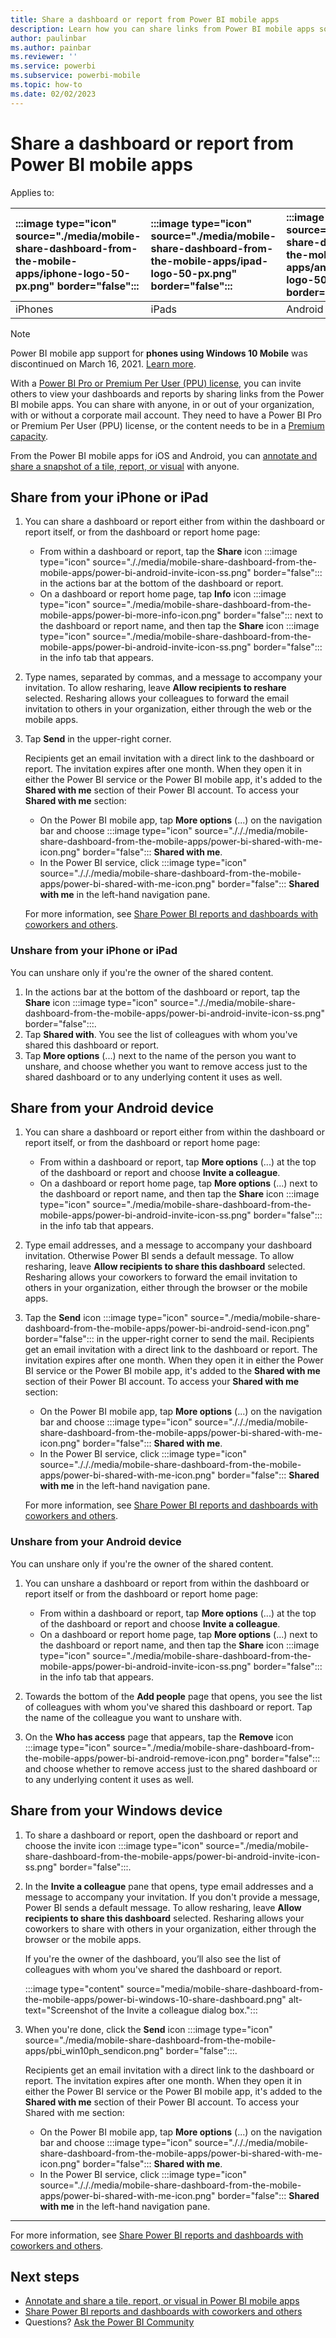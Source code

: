 ```yaml
---
title: Share a dashboard or report from Power BI mobile apps
description: Learn how you can share links from Power BI mobile apps so others can view your dashboards and reports.
author: paulinbar
ms.author: painbar
ms.reviewer: ''
ms.service: powerbi
ms.subservice: powerbi-mobile
ms.topic: how-to
ms.date: 02/02/2023
---
```


# Share a dashboard or report from Power BI mobile apps

Applies to:

| :::image type="icon" source="./media/mobile-share-dashboard-from-the-mobile-apps/iphone-logo-50-px.png" border="false"::: | :::image type="icon" source="./media/mobile-share-dashboard-from-the-mobile-apps/ipad-logo-50-px.png" border="false"::: | :::image type="icon" source="./media/mobile-share-dashboard-from-the-mobile-apps/android-phone-logo-50-px.png" border="false"::: | :::image type="icon" source="./media/mobile-share-dashboard-from-the-mobile-apps/android-tablet-logo-50-px.png" border="false"::: | :::image type="icon" source="./media/mobile-share-dashboard-from-the-mobile-apps/win-10-logo-50-px.png" border="false"::: |
|:--- |:--- |:--- |:--- |:--- |
| iPhones |iPads |Android phones |Android tablets |Windows devices |

>[!NOTE]
>Power BI mobile app support for **phones using Windows 10 Mobile** was discontinued on March 16, 2021. [Learn more](/legal/powerbi/powerbi-mobile/power-bi-mobile-app-end-of-support-for-windows-phones).

With a [Power BI Pro or Premium Per User (PPU) license](../../fundamentals/service-features-license-type.md), you can invite others to view your dashboards and reports by sharing links from the Power BI mobile apps. You can share with anyone, in or out of your organization, with or without a corporate mail account. They need to have a Power BI Pro or Premium Per User (PPU) license, or the content needs to be in a [Premium capacity](../../enterprise/service-premium-what-is.md).

From the Power BI mobile apps for iOS and Android, you can [annotate and share a snapshot of a tile, report, or visual](mobile-annotate-and-share-a-tile-from-the-mobile-apps.md) with anyone.

## Share from your iPhone or iPad

1. You can share a dashboard or report either from within the dashboard or report itself, or from the dashboard or report home page:

   * From within a dashboard or report, tap the **Share** icon :::image type="icon" source="././media/mobile-share-dashboard-from-the-mobile-apps/power-bi-android-invite-icon-ss.png" border="false"::: in the actions bar at the bottom of the dashboard or report.
   * On a dashboard or report home page, tap **Info** icon :::image type="icon" source="./media/mobile-share-dashboard-from-the-mobile-apps/power-bi-more-info-icon.png" border="false"::: next to the dashboard or report name, and then tap the **Share** icon :::image type="icon" source="./media/mobile-share-dashboard-from-the-mobile-apps/power-bi-android-invite-icon-ss.png" border="false"::: in the info tab that appears.

2. Type names, separated by commas, and a message to accompany your invitation. To allow resharing, leave **Allow recipients to reshare** selected. Resharing allows your colleagues to forward the email invitation to others in your organization, either through the web or the mobile apps.
3. Tap **Send** in the upper-right corner.

   Recipients get an email invitation with a direct link to the dashboard or report. The invitation expires after one month. When they open it in either the Power BI service or the Power BI mobile app, it's added to the **Shared with me** section of their Power BI account. To access your **Shared with me** section:

   * On the Power BI mobile app, tap **More options** (...) on the navigation bar and choose :::image type="icon" source="./././media/mobile-share-dashboard-from-the-mobile-apps/power-bi-shared-with-me-icon.png" border="false"::: **Shared with me**.
   * In the Power BI service, click :::image type="icon" source="./././media/mobile-share-dashboard-from-the-mobile-apps/power-bi-shared-with-me-icon.png" border="false"::: **Shared with me** in the left-hand navigation pane.

   For more information, see [Share Power BI reports and dashboards with coworkers and others](../../collaborate-share/service-share-dashboards.md).

### Unshare from your iPhone or iPad

You can unshare only if you're the owner of the shared content.

1. In the actions bar at the bottom of the dashboard or report, tap the **Share** icon :::image type="icon" source="././media/mobile-share-dashboard-from-the-mobile-apps/power-bi-android-invite-icon-ss.png" border="false":::.
2. Tap **Shared with**. You see the list of colleagues with whom you've shared this dashboard or report.
3. Tap **More options** (...) next to the name of the person you want to unshare, and choose whether you want to remove access just to the shared dashboard or to any underlying content it uses as well.

## Share from your Android device

1. You can share a dashboard or report either from within the dashboard or report itself, or from the dashboard or report home page:

   * From within a dashboard or report, tap **More options** (...) at the top of the dashboard or report and choose **Invite a colleague**.
   * On a dashboard or report home page, tap **More options** (...) next to the dashboard or report name, and then tap the **Share** icon :::image type="icon" source="./media/mobile-share-dashboard-from-the-mobile-apps/power-bi-android-invite-icon-ss.png" border="false"::: in the info tab that appears.

2. Type email addresses, and a message to accompany your dashboard invitation. Otherwise Power BI sends a default message. To allow resharing, leave **Allow recipients to share this dashboard** selected. Resharing allows your coworkers to forward the email invitation to others in your organization, either through the browser or the mobile apps.
3. Tap the **Send** icon :::image type="icon" source="./media/mobile-share-dashboard-from-the-mobile-apps/power-bi-android-send-icon.png" border="false"::: in the upper-right corner to send the mail.
   Recipients get an email invitation with a direct link to the dashboard or report. The invitation expires after one month. When they open it in either the Power BI service or the Power BI mobile app, it's added to the **Shared with me** section of their Power BI account. To access your **Shared with me** section:

   * On the Power BI mobile app, tap **More options** (...) on the navigation bar and choose :::image type="icon" source="./././media/mobile-share-dashboard-from-the-mobile-apps/power-bi-shared-with-me-icon.png" border="false"::: **Shared with me**.
   * In the Power BI service, click :::image type="icon" source="./././media/mobile-share-dashboard-from-the-mobile-apps/power-bi-shared-with-me-icon.png" border="false"::: **Shared with me** in the left-hand navigation pane.

   For more information, see [Share Power BI reports and dashboards with coworkers and others](../../collaborate-share/service-share-dashboards.md).

### Unshare from your Android device

You can unshare only if you're the owner of the shared content.

1. You can unshare a dashboard or report from within the dashboard or report itself or from the dashboard or report home page:

   * From within a dashboard or report, tap **More options** (...) at the top of the dashboard or report and choose **Invite a colleague**.
   * On a dashboard or report home page, tap **More options** (...) next to the dashboard or report name, and then tap the **Share** icon :::image type="icon" source="./media/mobile-share-dashboard-from-the-mobile-apps/power-bi-android-invite-icon-ss.png" border="false"::: in the info tab that appears.

2. Towards the bottom of the **Add people** page that opens, you see the list of colleagues with whom you've shared this dashboard or report. Tap the name of the colleague you want to unshare with.
3. On the **Who has access** page that appears, tap the **Remove** icon :::image type="icon" source="./media/mobile-share-dashboard-from-the-mobile-apps/power-bi-android-remove-icon.png" border="false"::: and choose whether to remove access just to the shared dashboard or to any underlying content it uses as well.

## Share from your Windows device

1. To  share a dashboard or report, open the dashboard or report and choose the invite icon :::image type="icon" source="./media/mobile-share-dashboard-from-the-mobile-apps/power-bi-android-invite-icon-ss.png" border="false":::.
2. In the **Invite a colleague** pane that opens, type email addresses and a message to accompany your invitation. If you don't provide a message, Power BI sends a default message. To allow resharing, leave **Allow recipients to share this dashboard** selected. Resharing allows your coworkers to share with others in your organization, either through the browser or the mobile apps.

   If you're the owner of the dashboard, you’ll also see the list of colleagues with whom you've shared the dashboard or report.

   :::image type="content" source="media/mobile-share-dashboard-from-the-mobile-apps/power-bi-windows-10-share-dashboard.png" alt-text="Screenshot of the Invite a colleague dialog box.":::

3. When you're done, click the **Send** icon :::image type="icon" source="./media/mobile-share-dashboard-from-the-mobile-apps/pbi_win10ph_sendicon.png" border="false":::.

   Recipients get an email invitation with a direct link to the dashboard or report. The invitation expires after one month. When they open it in either the Power BI service or the Power BI mobile app, it's added to the **Shared with me** section of their Power BI account. To access your Shared with me section:

   * On the Power BI mobile app, tap **More options** (...) on the navigation bar and choose :::image type="icon" source="./././media/mobile-share-dashboard-from-the-mobile-apps/power-bi-shared-with-me-icon.png" border="false"::: **Shared with me**.
   * In the Power BI service, click :::image type="icon" source="./././media/mobile-share-dashboard-from-the-mobile-apps/power-bi-shared-with-me-icon.png" border="false"::: **Shared with me** in the left-hand navigation pane.

---

   For more information, see [Share Power BI reports and dashboards with coworkers and others](../../collaborate-share/service-share-dashboards.md).

## Next steps

* [Annotate and share a tile, report, or visual in Power BI mobile apps](mobile-annotate-and-share-a-tile-from-the-mobile-apps.md)
* [Share Power BI reports and dashboards with coworkers and others](../../collaborate-share/service-share-dashboards.md)
* Questions? [Ask the Power BI Community](https://community.powerbi.com/)
